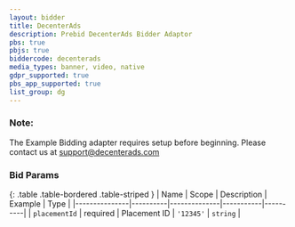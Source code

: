 ```yaml
---
layout: bidder
title: DecenterAds
description: Prebid DecenterAds Bidder Adaptor
pbs: true
pbjs: true
biddercode: decenterads
media_types: banner, video, native
gdpr_supported: true
pbs_app_supported: true
list_group: dg
---
```


### Note:

The Example Bidding adapter requires setup before beginning. Please contact us at support@decenterads.com

### Bid Params

{: .table .table-bordered .table-striped }
| Name          | Scope    | Description  |  Example  | Type     |
|---------------|----------|--------------|-----------|----------|
| `placementId` | required | Placement ID | `'12345'` | `string` |
